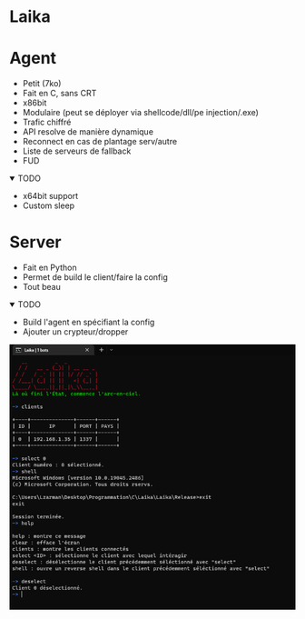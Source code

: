 # Laika

# Agent

* Petit (7ko)
* Fait en C, sans CRT
* x86bit
* Modulaire (peut se déployer via shellcode/dll/pe injection/.exe)
* Trafic chiffré
* API resolve de manière dynamique
* Reconnect en cas de plantage serv/autre
* Liste de serveurs de fallback
* FUD

<details open>
<summary>TODO</summary>

* x64bit support
* Custom sleep
</details>

# Server

* Fait en Python
* Permet de build le client/faire la config
* Tout beau

<details open>
<summary>TODO</summary>

* Build l'agent en spécifiant la config
* Ajouter un crypteur/dropper
</details>


![Alt text](Screenshots/Server.PNG "Screenshot du server")